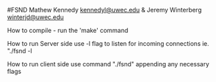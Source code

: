 #FSND Mathew Kennedy <kennedyl@uwec.edu> & Jeremy Winterberg <winterjd@uwec.edu>

How to compile
    - run the 'make' command

How to run Server side
    use -l flag to listen for incoming connections
        ie. "./fsnd -l <FILENAME>

How to run client side
    use command "./fsnd" appending any necessary flags
    
